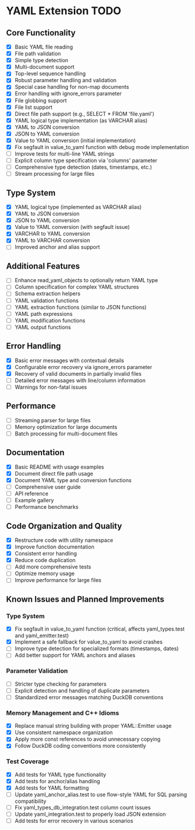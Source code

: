 # YAML Extension TODO

## Core Functionality

- [x] Basic YAML file reading
- [x] File path validation
- [x] Simple type detection
- [x] Multi-document support
- [x] Top-level sequence handling
- [x] Robust parameter handling and validation
- [x] Special case handling for non-map documents
- [x] Error handling with ignore_errors parameter
- [x] File globbing support
- [x] File list support
- [x] Direct file path support (e.g., SELECT * FROM 'file.yaml')
- [x] YAML logical type implementation (as VARCHAR alias)
- [x] YAML to JSON conversion
- [x] JSON to YAML conversion
- [x] Value to YAML conversion (initial implementation)
- [x] Fix segfault in value_to_yaml function with debug mode implementation
- [ ] Improve tests for multi-line YAML strings
- [ ] Explicit column type specification via 'columns' parameter
- [ ] Comprehensive type detection (dates, timestamps, etc.)
- [ ] Stream processing for large files

## Type System

- [x] YAML logical type (implemented as VARCHAR alias)
- [x] YAML to JSON conversion
- [x] JSON to YAML conversion
- [x] Value to YAML conversion (with segfault issue)
- [x] VARCHAR to YAML conversion
- [x] YAML to VARCHAR conversion
- [ ] Improved anchor and alias support

## Additional Features

- [ ] Enhance read_yaml_objects to optionally return YAML type
- [ ] Column specification for complex YAML structures
- [ ] Schema extraction helpers
- [ ] YAML validation functions
- [ ] YAML extraction functions (similar to JSON functions)
- [ ] YAML path expressions
- [ ] YAML modification functions
- [ ] YAML output functions

## Error Handling

- [x] Basic error messages with contextual details
- [x] Configurable error recovery via ignore_errors parameter
- [x] Recovery of valid documents in partially invalid files
- [ ] Detailed error messages with line/column information
- [ ] Warnings for non-fatal issues

## Performance

- [ ] Streaming parser for large files
- [ ] Memory optimization for large documents
- [ ] Batch processing for multi-document files

## Documentation

- [x] Basic README with usage examples
- [x] Document direct file path usage
- [x] Document YAML type and conversion functions
- [ ] Comprehensive user guide
- [ ] API reference
- [ ] Example gallery
- [ ] Performance benchmarks

## Code Organization and Quality

- [x] Restructure code with utility namespace
- [x] Improve function documentation
- [x] Consistent error handling
- [x] Reduce code duplication
- [ ] Add more comprehensive tests
- [ ] Optimize memory usage
- [ ] Improve performance for large files

## Known Issues and Planned Improvements

### Type System
- [x] Fix segfault in value_to_yaml function (critical, affects yaml_types.test and yaml_emitter.test)
- [x] Implement a safe fallback for value_to_yaml to avoid crashes
- [ ] Improve type detection for specialized formats (timestamps, dates)
- [ ] Add better support for YAML anchors and aliases

### Parameter Validation
- [ ] Stricter type checking for parameters
- [ ] Explicit detection and handling of duplicate parameters
- [ ] Standardized error messages matching DuckDB conventions

### Memory Management and C++ Idioms
- [x] Replace manual string building with proper YAML::Emitter usage
- [x] Use consistent namespace organization
- [x] Apply more const references to avoid unnecessary copying
- [x] Follow DuckDB coding conventions more consistently

### Test Coverage
- [x] Add tests for YAML type functionality
- [x] Add tests for anchor/alias handling
- [x] Add tests for YAML formatting
- [ ] Update yaml_anchor_alias.test to use flow-style YAML for SQL parsing compatibility
- [ ] Fix yaml_types_db_integration.test column count issues
- [ ] Update yaml_integration.test to properly load JSON extension
- [ ] Add tests for error recovery in various scenarios
